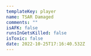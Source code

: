 ```yaml
---
templateKey: player
name: TSAR Damaged
comments: ""
isAFK: false
runsInGetsKilled: false
isToxic: false
date: 2022-10-25T17:16:40.532Z
---
```

